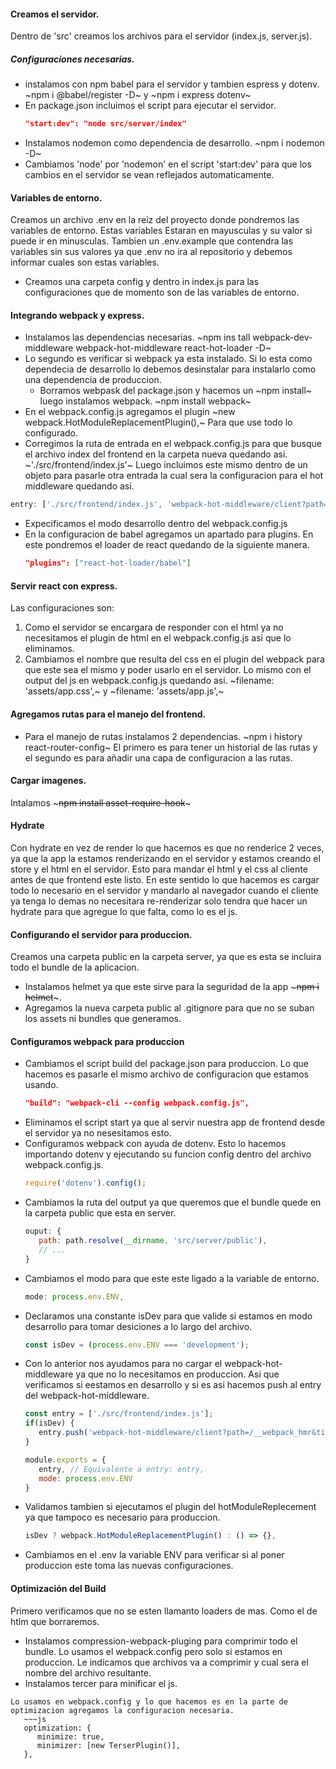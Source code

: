 #### Creamos el servidor.
Dentro de 'src' creamos los archivos para el servidor (index.js, server.js).
##### Configuraciones necesarias.
- instalamos con npm babel para el servidor y tambien espress y dotenv.
   ~npm i @babel/register -D~ y ~npm i express dotenv~
- En package.json incluimos el script para ejecutar el servidor.
   ~~~json
   "start:dev": "node src/server/index"
   ~~~
- Instalamos nodemon como dependencia de desarrollo. ~npm i nodemon -D~
- Cambiamos 'node' por 'nodemon' en el script 'start:dev' para que los cambios en el servidor se vean reflejados automaticamente.
#### Variables de entorno.
Creamos un archivo .env en la reiz del proyecto donde pondremos las variables de entorno. Estas variables Estaran en mayusculas y su valor si puede ir en minusculas. Tambien un .env.example que contendra las variables sin sus valores ya que .env no ira al repositorio y debemos informar cuales son estas variables.
- Creamos una carpeta config y dentro in index.js para las configuraciones que de momento son de las variables de entorno.
#### Integrando webpack y express.
- Instalamos las dependencias necesarias. ~npm ins
tall webpack-dev-middleware webpack-hot-middleware react-hot-loader -D~
- Lo segundo es verificar si webpack ya esta instalado. Si lo esta como dependecia de desarrollo lo debemos desinstalar para instalarlo como una dependencia de produccion.
   - Borramos webpask del package.json y hacemos un ~npm install~ luego instalamos webpack. ~npm install webpack~
- En el webpack.config.js agregamos el plugin ~new webpack.HotModuleReplacementPlugin(),~ Para que use todo lo configurado.
- Corregimos la ruta de entrada en el webpack.config.js para que busque el archivo index del frontend en la carpeta nueva quedando asi. ~'./src/frontend/index.js'~ Luego incluimos este mismo dentro de un objeto para pasarle otra entrada la cual sera la configuracion para el hot middleware quedando asi.
~~~js
entry: ['./src/frontend/index.js', 'webpack-hot-middleware/client?path=/__webpack_hmr&timeout=2000&reload=true'],
~~~
- Expecificamos el modo desarrollo dentro del webpack.config.js
- En la configuracion de babel agregamos un apartado para plugins. En este pondremos el loader de react quedando de la siguiente manera.
   ~~~json
   "plugins": ["react-hot-loader/babel"]
   ~~~
#### Servir react con express.
Las configuraciones son:
1. Como el servidor se encargara de responder con el html ya no necesitamos el plugin de html en el webpack.config.js asi que lo eliminamos.
2. Cambiamos el nombre que resulta del css en el plugin del webpack para que este sea el mismo y poder usarlo en el servidor. Lo mismo con el output del js en webpack.config.js quedando asi.
~filename: 'assets/app.css',~ y ~filename: 'assets/app.js',~
#### Agregamos rutas para el manejo del frontend.
- Para el manejo de rutas instalamos 2 dependencias. ~npm i history react-router-config~
El primero es para tener un historial de las rutas y el segundo es para añadir una capa de configuracion a las rutas.
#### Cargar imagenes.
Intalamos ~~~npm install asset-require-hook~~~
#### Hydrate
Con hydrate en vez de render lo que hacemos es que no renderice 2 veces, ya que la app la estamos renderizando en el servidor y estamos creando el store y el html en el servidor. Esto para mandar el html y el css al cliente antes de que frontend este listo. En este sentido lo que hacemos es cargar todo lo necesario en el servidor y mandarlo al navegador cuando el cliente ya tenga lo demas no necesitara re-renderizar solo tendra que hacer un hydrate para que agregue lo que falta, como lo es el js.
#### Configurando el servidor para produccion.
Creamos una carpeta public en la carpeta server, ya que es esta se incluira todo el bundle de la aplicacion.
- Instalamos helmet ya que este sirve para la seguridad de la app ~~~npm i helmet~~~.
- Agregamos la nueva carpeta public al .gitignore para que no se suban los assets ni bundles que generamos.
#### Configuramos webpack para produccion
- Cambiamos el script build del package.json para produccion. Lo que hacemos es pasarle el mismo archivo de configuracion que estamos usando.
   ~~~json
   "build": "webpack-cli --config webpack.config.js",
   ~~~
- Eliminamos el script start ya que al servir nuestra app de frontend desde el servidor ya no nesesitamos esto.
- Configuramos webpack con ayuda de dotenv. Esto lo hacemos importando dotenv y ejecutando su funcion config dentro del archivo webpack.config.js.
   ~~~js
   require('dotenv').config();
   ~~~
- Cambiamos la ruta del output ya que queremos que el bundle quede en la carpeta public que esta en server.
   ~~~js
   ouput: {
      path: path.resolve(__dirname, 'src/server/public'),
      // ...
   }
   ~~~
- Cambiamos el modo para que este este ligado a la variable de entorno.
   ~~~js
   mode: process.env.ENV,
   ~~~
- Declaramos una constante isDev para que valide si estamos en modo desarrollo para tomar desiciones a lo largo del archivo.
   ~~~js
   const isDev = (process.env.ENV === 'development');
   ~~~
- Con lo anterior nos ayudamos para no cargar el webpack-hot-middleware ya que no lo necesitamos en produccion. Asi que verificamos si eestamos en desarrollo y si es asi hacemos push al entry del webpack-hot-middleware.
   ~~~js
   const entry = ['./src/frontend/index.js'];
   if(isDev) {
      entry.push('webpack-hot-middleware/client?path=/__webpack_hmr&timeout=2000&reload=true');
   }
   
   module.exports = {
      entry, // Equivalente a entry: entry,
      mode: process.env.ENV
   }
   ~~~
- Validamos tambien si ejecutamos el plugin del hotModuleReplecement ya que tampoco es necesario para produccion.
   ~~~js
   isDev ? webpack.HotModuleReplacementPlugin() : () => {},
   ~~~
- Cambiamos en el .env la variable ENV para verificar si al poner produccion este toma las nuevas configuraciones.
#### Optimización del Build
Primero verificamos que no se esten llamanto loaders de mas. Como el de htlm que borraremos.
- Instalamos compression-webpack-pluging para comprimir todo el bundle. Lo usamos el webpack.config pero solo si estamos en produccion. Le indicamos que archivos va a comprimir y cual sera el nombre del archivo resultante.
- Instalamos tercer para minificar el js.
~~~npm i terser-webpack-plugin -D~~~
Lo usamos en webpack.config y lo que hacemos es en la parte de optimizacion agregamos la configuracion necesaria.
   ~~~js
   optimization: {
      minimize: true,
      minimizer: [new TerserPlugin()],
   },
   ~~~
